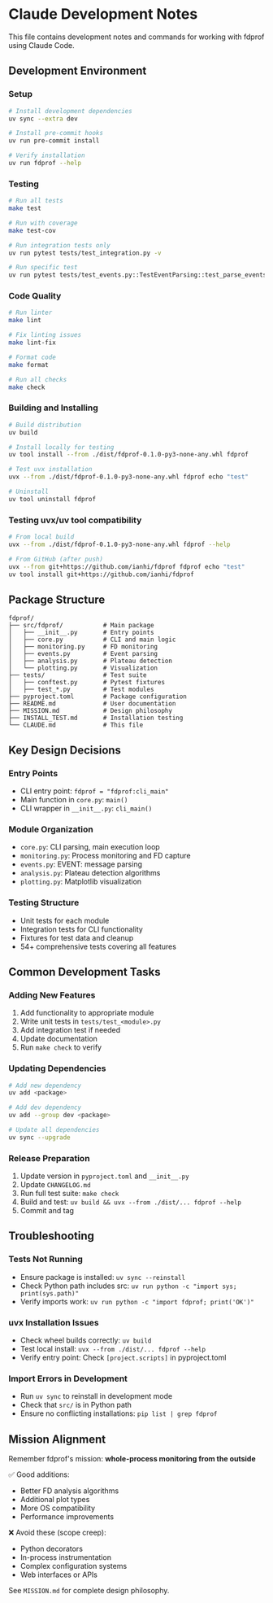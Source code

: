 # Claude Development Notes

This file contains development notes and commands for working with fdprof using Claude Code.

## Development Environment

### Setup
```bash
# Install development dependencies
uv sync --extra dev

# Install pre-commit hooks  
uv run pre-commit install

# Verify installation
uv run fdprof --help
```

### Testing
```bash
# Run all tests
make test

# Run with coverage
make test-cov

# Run integration tests only
uv run pytest tests/test_integration.py -v

# Run specific test
uv run pytest tests/test_events.py::TestEventParsing::test_parse_events_single_event -v
```

### Code Quality
```bash
# Run linter
make lint

# Fix linting issues
make lint-fix

# Format code
make format

# Run all checks
make check
```

### Building and Installing
```bash
# Build distribution
uv build

# Install locally for testing
uv tool install --from ./dist/fdprof-0.1.0-py3-none-any.whl fdprof

# Test uvx installation
uvx --from ./dist/fdprof-0.1.0-py3-none-any.whl fdprof echo "test"

# Uninstall
uv tool uninstall fdprof
```

### Testing uvx/uv tool compatibility
```bash
# From local build
uvx --from ./dist/fdprof-0.1.0-py3-none-any.whl fdprof --help

# From GitHub (after push)
uvx --from git+https://github.com/ianhi/fdprof fdprof echo "test"
uv tool install git+https://github.com/ianhi/fdprof
```

## Package Structure

```
fdprof/
├── src/fdprof/           # Main package
│   ├── __init__.py       # Entry points
│   ├── core.py           # CLI and main logic
│   ├── monitoring.py     # FD monitoring
│   ├── events.py         # Event parsing
│   ├── analysis.py       # Plateau detection
│   └── plotting.py       # Visualization
├── tests/                # Test suite
│   ├── conftest.py       # Pytest fixtures
│   ├── test_*.py         # Test modules
├── pyproject.toml        # Package configuration
├── README.md             # User documentation
├── MISSION.md            # Design philosophy
├── INSTALL_TEST.md       # Installation testing
└── CLAUDE.md             # This file
```

## Key Design Decisions

### Entry Points
- CLI entry point: `fdprof = "fdprof:cli_main"`
- Main function in `core.py`: `main()`
- CLI wrapper in `__init__.py`: `cli_main()`

### Module Organization
- `core.py`: CLI parsing, main execution loop
- `monitoring.py`: Process monitoring and FD capture
- `events.py`: EVENT: message parsing  
- `analysis.py`: Plateau detection algorithms
- `plotting.py`: Matplotlib visualization

### Testing Structure
- Unit tests for each module
- Integration tests for CLI functionality
- Fixtures for test data and cleanup
- 54+ comprehensive tests covering all features

## Common Development Tasks

### Adding New Features
1. Add functionality to appropriate module
2. Write unit tests in `tests/test_<module>.py`
3. Add integration test if needed
4. Update documentation
5. Run `make check` to verify

### Updating Dependencies
```bash
# Add new dependency
uv add <package>

# Add dev dependency  
uv add --group dev <package>

# Update all dependencies
uv sync --upgrade
```

### Release Preparation
1. Update version in `pyproject.toml` and `__init__.py`
2. Update `CHANGELOG.md`
3. Run full test suite: `make check`
4. Build and test: `uv build && uvx --from ./dist/... fdprof --help`
5. Commit and tag

## Troubleshooting

### Tests Not Running
- Ensure package is installed: `uv sync --reinstall` 
- Check Python path includes src: `uv run python -c "import sys; print(sys.path)"`
- Verify imports work: `uv run python -c "import fdprof; print('OK')"`

### uvx Installation Issues
- Check wheel builds correctly: `uv build`
- Test local install: `uvx --from ./dist/... fdprof --help`
- Verify entry point: Check `[project.scripts]` in pyproject.toml

### Import Errors in Development
- Run `uv sync` to reinstall in development mode
- Check that `src/` is in Python path
- Ensure no conflicting installations: `pip list | grep fdprof`

## Mission Alignment

Remember fdprof's mission: **whole-process monitoring from the outside**

✅ Good additions:
- Better FD analysis algorithms
- Additional plot types 
- More OS compatibility
- Performance improvements

❌ Avoid these (scope creep):
- Python decorators
- In-process instrumentation  
- Complex configuration systems
- Web interfaces or APIs

See `MISSION.md` for complete design philosophy.